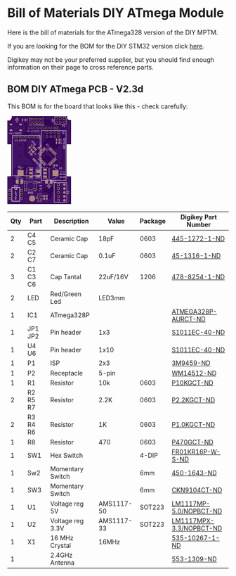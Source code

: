 # Bill of Materials DIY ATmega Module 

Here is the bill of materials for the ATmega328 version of the DIY  MPTM. 

If you are looking for the BOM for the DIY STM32 version click [here](BOM_DIY_STM32%20&amp;%20Schematic.md).

Digikey may not be your preferred supplier, but you should find enough information on their page to cross reference parts.

## BOM DIY ATmega PCB - V2.3d
 This BOM is for the board that looks like this - check carefully:
 
<img src="images/MPTM_PCB_3.2d.png" />

Qty|Part|Description|Value|Package|Digikey Part Number
---|----|-----------|-----|-------|-------------------
2|C4 C5|Ceramic Cap|18pF|0603|[445-1272-1-ND](http://www.digikey.com/product-detail/en/tdk-corporation/C1608C0G1H180J080AA/445-1272-1-ND/567674)
2|C2 C7|Ceramic Cap|0.1uF|0603|[45-1316-1-ND](http://www.digikey.com/product-detail/en/tdk-corporation/C1608X7R1E104K080AA/445-1316-1-ND/567697)
3|C1 C3 C6|Cap Tantal|22uF/16V|1206|[478-8254-1-ND](https://www.digikey.com/product-detail/en/avx-corporation/F931C226MAA/478-8254-1-ND/4005702)
2|LED|Red/Green Led|LED3mm|||
1|IC1|ATmega328P|||[ATMEGA328P-AURCT-ND](http://www.digikey.com/product-detail/en/atmel/ATMEGA328P-AUR/ATMEGA328P-AURCT-ND/3789455)
1|JP1 JP2|Pin header|1x3||[S1011EC-40-ND](https://www.digikey.com/product-detail/en/sullins-connector-solutions/PRPC040SAAN-RC/S1011EC-40-ND/2775214)
1|U4 U6|Pin header|1x10||[S1011EC-40-ND](https://www.digikey.com/product-detail/en/sullins-connector-solutions/PRPC040SAAN-RC/S1011EC-40-ND/2775214)
1|P1|ISP|2x3||[3M9459-ND](http://www.digikey.com/product-search/en?keywords=3M%20961206-6404-AR)
1|P2|Receptacle|5-pin||[WM14512-ND](http://www.digikey.com/product-search/en?keywords=Molex%2C%20LLC%200022142054)
1|R1|Resistor|10k|0603|[P10KGCT-ND](http://www.digikey.com/product-search/en?keywords=P10KGCT-ND)
2|R2 R5 R7|Resistor|2.2K|0603|[P2.2KGCT-ND](http://www.digikey.com/product-search/en?keywords=P2.2KGCT-ND)
2|R3 R4 R6|Resistor|1K|0603|[P1.0KGCT-ND](http://www.digikey.com/product-search/en?keywords=P1.0KGCT-ND)
1|R8|Resistor|470|0603|[P470GCT-ND](https://www.digikey.com/products/en?keywords=P470GCT-ND)
1|SW1|Hex Switch||4-DIP|[FR01KR16P-W-S-ND](https://www.digikey.com/product-detail/en/nkk-switches/FR01KR16P-W-S/FR01KR16P-W-S-ND/2104098)
1|Sw2|Momentary Switch||6mm|[	450-1643-ND](https://www.digikey.com/product-detail/en/te-connectivity-alcoswitch-switches/2-1825910-7/450-1642-ND/1632528)
1|SW3|Momentary Switch||6mm|[CKN9104CT-ND](http://www.digikey.com/product-search/en?keywords=CKN9104CT-ND)
1|U1|Voltage reg 5V|AMS1117-50|SOT223|[LM1117MP-5.0/NOPBCT-ND](https://www.digikey.com/product-detail/en/texas-instruments/LM1117MP-5.0-NOPB/LM1117MP-5.0-NOPBCT-ND/363589)
1|U2|Voltage reg 3.3V|AMS1117-33|SOT223|[LM1117MPX-3.3/NOPBCT-ND](https://www.digikey.com/product-detail/en/texas-instruments/LM1117MPX-3.3-NOPB/LM1117MPX-3.3-NOPBCT-ND/1010516)
1|X1|16 MHz Crystal|16MHz||[535-10267-1-ND](http://www.digikey.com/product-search/en?keywords=535-10267-1-ND)
1||2.4GHz Antenna|||[553-1309-ND](http://www.digikey.com/product-search/en?keywords=553-1309-ND)
